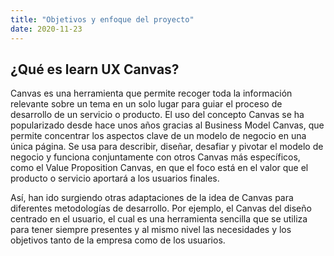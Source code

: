 ```yaml
---
title: "Objetivos y enfoque del proyecto"
date: 2020-11-23
---
```


## ¿Qué es learn UX Canvas?

Canvas es una herramienta que permite recoger toda la información
relevante sobre un tema en un solo lugar para guiar el proceso de desarrollo
de un servicio o producto. El uso del concepto Canvas se ha popularizado
desde hace unos años gracias al Business Model Canvas, que permite
concentrar los aspectos clave de un modelo de negocio en una única página.
Se usa para describir, diseñar, desafiar y pivotar el modelo de negocio y
funciona conjuntamente con otros Canvas más específicos, como el Value
Proposition Canvas, en que el foco está en el valor que el producto o servicio
aportará a los usuarios finales.

Así, han ido surgiendo otras adaptaciones de la idea de Canvas para
diferentes metodologías de desarrollo. Por ejemplo, el Canvas del diseño
centrado en el usuario, el cual es una herramienta sencilla que se utiliza para
tener siempre presentes y al mismo nivel las necesidades y los objetivos
tanto de la empresa como de los usuarios.